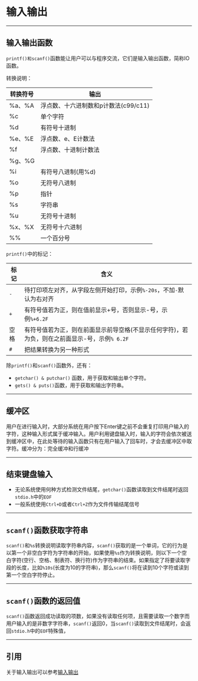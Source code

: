 # 输入输出

---
## 输入输出函数

`printf()和scanf()`函数能让用户可以与程序交流，它们是输入输出函数，简称IO函数。

转换说明：

转换符号|输出
---|---
%a、%A|浮点数、十六进制数和p计数法(c99/c11)
%c|单个字符
%d|有符号十进制
%e、%E|浮点数、e、E计数法
%f|浮点数、十进制计数法
%g、%G|
%i|有符号八进制(用%d)
%o|无符号八进制
%p|指针
%s|字符串
%u|无符号十进制
%x、%X|无符号十六进制
%%|一个百分号

`printf()`中的标记：

标记|含义
---|---
`-`|待打印项左对齐，从字段左侧开始打印，示例`%-20s`，不加`-`默认为右对齐
`+`|有符号值若为正，则在值前显示+号，否则显示-号，示例`%+6.2F`
空格|有符号值若为正，则在前面显示前导空格(不显示任何字符)，若为负，则在之前面显示-号，示例`% 6.2F`
`#`|把结果转换为另一种形式

除`printf()`和`scanf()`函数外，还有：

- `getchar() & putchar()` 函数，用于获取和输出单个字符。
- `gets() & puts()`函数，用于获取和输出字符串。

---
## 缓冲区

用户在进行输入时，大部分系统在用户按下Enter键之前不会重复打印用户输入的字符，这种输入形式属于缓冲输入。用户利用键盘输入时，输入的字符会依次被送到缓冲区中，在此处等待的输入函数只有在用户输入了回车时，才会去缓冲区中取字符。缓冲分为：完全缓冲和行缓冲

---
## 结束键盘输入

- 无论系统使用何种方式检测文件结尾，`getchar()`函数读取到文件结尾时返回`stdio.h`中的`EOF`
- 一般系统使用`Ctrl+D`或者`Ctrl+Z`作为文件传输结尾信号

---
## `scanf()`函数获取字符串

`scanf()`和`%s`转换说明读取字符串内容，`scanf()`获取的是一个单词，它的行为是以第一个非空白字符为字符串的开始，如果使用`%s`作为转换说明，则以下一个空白字符(空行、空格、制表符、换行符)作为字符串的结束。如果指定了将要读取字段的长度，比如`%10s`(长度为10的字符串)，那么`scanf()`将在读到10个字符或读到第一个空白字符停止。

---
## `scanf()`函数的返回值

`scanf()`函数返回成功读取的项数，如果没有读取任何项，且需要读取一个数字而用户输入的是非数字字符串，`scanf()`返回0，当`scanf()`读取到文件结尾时，会返回`stdio.h`中的`EOF`特殊值，

---
## 引用

关于输入输出可以参考[输入输出](http://www.hahack.com/wiki/c-io.html)